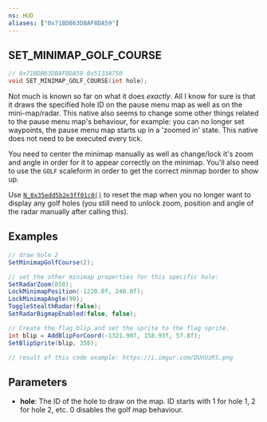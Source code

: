 ```yaml
---
ns: HUD
aliases: ["0x71BDB63DBAF8DA59"]
---
```

## SET_MINIMAP_GOLF_COURSE

```c
// 0x71BDB63DBAF8DA59 0x5133A750
void SET_MINIMAP_GOLF_COURSE(int hole);
```


Not much is known so far on what it does _exactly_.
All I know for sure is that it draws the specified hole ID on the pause menu map as well as on the mini-map/radar. This native also seems to change some other things related to the pause menu map's behaviour, for example: you can no longer set waypoints, the pause menu map starts up in a 'zoomed in' state. This native does not need to be executed every tick.

You need to center the minimap manually as well as change/lock it's zoom and angle in order for it to appear correctly on the minimap.
You'll also need to use the `GOLF` scaleform in order to get the correct minmap border to show up.

Use [`N_0x35edd5b2e3ff01c0()`](https://runtime.fivem.net/doc/reference.html#_0x35EDD5B2E3FF01C0) to reset the map when you no longer want to display any golf holes (you still need to unlock zoom, position and angle of the radar manually after calling this).

## Examples
```cs
// draw hole 2
SetMinimapGolfCourse(2);

// set the other minimap properties for this specific hole:
SetRadarZoom(850);
LockMinimapPosition(-1220.0f, 240.0f);
LockMinimapAngle(90);
ToggleStealthRadar(false);
SetRadarBigmapEnabled(false, false);

// Create the flag blip and set the sprite to the flag sprite.
int blip = AddBlipForCoord(-1321.98f, 158.93f, 57.8f);
SetBlipSprite(blip, 358);

// result of this code example: https://i.imgur.com/DUnUzKS.png
```

## Parameters
* **hole**: The ID of the hole to draw on the map. ID starts with 1 for hole 1, 2 for hole 2, etc. 0 disables the golf map behaviour.
